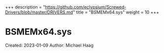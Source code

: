 +++
description = "https://github.com/eclypsium/Screwed-Drivers/blob/master/DRIVERS.md"
title = "BSMEMx64.sys"
weight = 10
+++

# BSMEMx64.sys

Created: 2023-01-09
Author: Michael Haag


